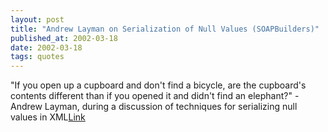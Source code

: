 ```yaml
---
layout: post
title: "Andrew Layman on Serialization of Null Values (SOAPBuilders)"
published_at: 2002-03-18
date: 2002-03-18
tags: quotes
---
```


"If you open up a cupboard and don't find a bicycle, are the cupboard's contents different than if you opened it and didn't find an elephant?" - Andrew Layman, during a discussion of techniques for serializing null values in XML[Link]()  